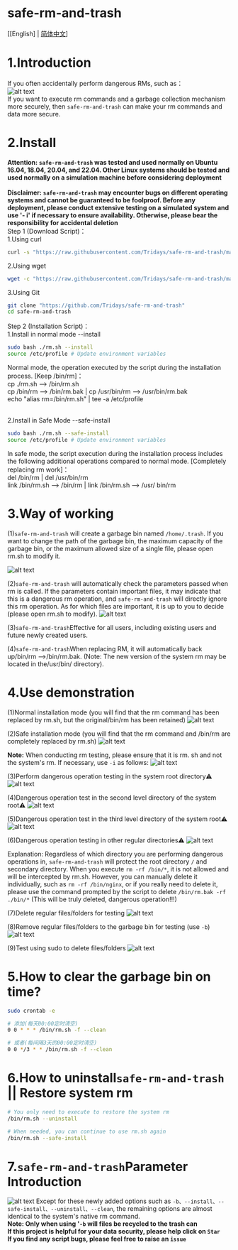 # safe-rm-and-trash

[[English] | [简体中文](https://github.com/Tridays/safe-rm-and-trash/blob/main/README.md)]
# 1.Introduction
If you often accidentally perform dangerous RMs, such as：<br />
![alt text](https://github.com/Tridays/safe-rm-and-trash/blob/main/01.png?raw=true)
<br />
If you want to execute rm commands and a garbage collection mechanism more securely, then `safe-rm-and-trash` can make your rm commands and data more secure.


# 2.Install
**Attention: `safe-rm-and-trash` was tested and used normally on Ubuntu 16.04, 18.04, 20.04, and 22.04. Other Linux systems should be tested and used normally on a simulation machine before considering deployment**<br /><br />
**Disclaimer: `safe-rm-and-trash` may encounter bugs on different operating systems and cannot be guaranteed to be foolproof. Before any deployment, please conduct extensive testing on a simulated system and use '- i' if necessary to ensure availability. Otherwise, please bear the responsibility for accidental deletion**<br />
Step 1 (Download Script)：<br />
1.Using curl
```bash
curl -s "https://raw.githubusercontent.com/Tridays/safe-rm-and-trash/main/rm.sh" -o ~/rm.sh
```
2.Using wget
```bash
wget -c "https://raw.githubusercontent.com/Tridays/safe-rm-and-trash/main/rm.sh"
```
3.Using Git
```bash
git clone "https://github.com/Tridays/safe-rm-and-trash"
cd safe-rm-and-trash
```
Step 2 (Installation Script)：<br />
1.Install in normal mode --install
```bash
sudo bash ./rm.sh --install
source /etc/profile # Update environment variables
```
Normal mode, the operation executed by the script during the installation process. [Keep /bin/rm]： <br />
cp ./rm.sh --> /bin/rm.sh <br />
cp /bin/rm --> /bin/rm.bak | cp /usr/bin/rm --> /usr/bin/rm.bak<br />
echo "alias rm=/bin/rm.sh" | tee -a /etc/profile <br /><br />

2.Install in Safe Mode --safe-install
```bash
sudo bash ./rm.sh --safe-install
source /etc/profile # Update environment variables
```
In safe mode, the script execution during the installation process includes the following additional operations compared to normal mode. [Completely replacing rm work]： <br />
del /bin/rm | del /usr/bin/rm <br />
link /bin/rm.sh --> /bin/rm | link /bin/rm.sh --> /usr/ bin/rm<br />


# 3.Way of working
(1)`safe-rm-and-trash` will create a garbage bin named `/home/.trash`. If you want to change the path of the garbage bin, the maximum capacity of the garbage bin, or the maximum allowed size of a single file, please open rm.sh to modify it.<br />

![alt text](https://github.com/Tridays/safe-rm-and-trash/blob/main/02.png?raw=true)
<br />

(2)`safe-rm-and-trash` will automatically check the parameters passed when rm is called. If the parameters contain important files, it may indicate that this is a dangerous rm operation, and `safe-rm-and-trash` will directly ignore this rm operation. As for which files are important, it is up to you to decide (please open rm.sh to modify).
![alt text](https://github.com/Tridays/safe-rm-and-trash/blob/main/03.png?raw=true)

(3)`safe-rm-and-trash`Effective for all users, including existing users and future newly created users.

(4)`safe-rm-and-trash`When replacing RM, it will automatically back up/bin/rm -->/bin/rm.bak. (Note: The new version of the system rm may be located in the/usr/bin/ directory).

# 4.Use demonstration
(1)Normal installation mode (you will find that the rm command has been replaced by rm.sh, but the original/bin/rm has been retained)
![alt text](https://github.com/Tridays/safe-rm-and-trash/blob/main/install.png?raw=true)

(2)Safe installation mode (you will find that the rm command and /bin/rm are completely replaced by rm.sh)
![alt text](https://github.com/Tridays/safe-rm-and-trash/blob/main/safe-install.png?raw=true)

**Note:**
When conducting rm testing, please ensure that it is rm. sh and not the system's rm. If necessary, use `-i` as follows:
![alt text](https://github.com/Tridays/safe-rm-and-trash/blob/main/04.png?raw=true)

(3)Perform dangerous operation testing in the system root directory⚠️
![alt text](https://github.com/Tridays/safe-rm-and-trash/blob/main/05.png?raw=true)

(4)Dangerous operation test in the second level directory of the system root⚠️
![alt text](https://github.com/Tridays/safe-rm-and-trash/blob/main/08.png?raw=true)

(5)Dangerous operation test in the third level directory of the system root⚠️
![alt text](https://github.com/Tridays/safe-rm-and-trash/blob/main/09.png?raw=true)

(6)Dangerous operation testing in other regular directories⚠️
![alt text](https://github.com/Tridays/safe-rm-and-trash/blob/main/06.png?raw=true)


Explanation: Regardless of which directory you are performing dangerous operations in, `safe-rm-and-trash` will protect the root directory `/` and secondary directory. When you execute `rm -rf /bin/*`, it is not allowed and will be intercepted by rm.sh. However, you can manually delete it individually, such as `rm -rf /bin/nginx`, or if you really need to delete it, please use the command prompted by the script to delete `/bin/rm.bak -rf ./bin/*` (This will be truly deleted, dangerous operation!!!)



(7)Delete regular files/folders for testing
![alt text](https://github.com/Tridays/safe-rm-and-trash/blob/main/07.png?raw=true)

(8)Remove regular files/folders to the garbage bin for testing (use `-b`)
![alt text](https://github.com/Tridays/safe-rm-and-trash/blob/main/10.png?raw=true)

(9)Test using sudo to delete files/folders
![alt text](https://github.com/Tridays/safe-rm-and-trash/blob/main/11.png?raw=true)


# 5.How to clear the garbage bin on time?
```bash
sudo crontab -e

# 添加(每天00:00定时清空)
0 0 * * * /bin/rm.sh -f --clean

# 或者(每间隔3天的00:00定时清空)
0 0 */3 * * /bin/rm.sh -f --clean
```


# 6.How to uninstall`safe-rm-and-trash` || Restore system rm
```bash
# You only need to execute to restore the system rm
/bin/rm.sh --uninstall

# When needed, you can continue to use rm.sh again
/bin/rm.sh --safe-install
```

# 7.`safe-rm-and-trash`Parameter Introduction
![alt text](https://github.com/Tridays/safe-rm-and-trash/blob/main/12.png?raw=true)
Except for these newly added options such as `-b、--install、--safe-install、--uninstall、--clean`, the remaining options are almost identical to the system's native rm command.<br/>
**Note: Only when using '`-b` will files be recycled to the trash can**<br/>
**If this project is helpful for your data security, please help click on `Star`**<br/>
**If you find any script bugs, please feel free to raise an  `issue`**<br/>
